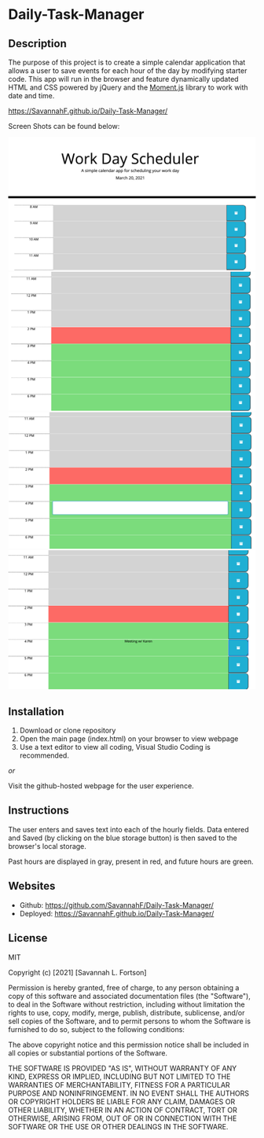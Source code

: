 # Daily-Task-Manager

## Description

The purpose of this project is to create a simple calendar application that allows a user to save events for each hour of the day by modifying starter code. This app will run in the browser and feature dynamically updated HTML and CSS powered by jQuery and the [Moment.js](https://momentjs.com/) library to work with date and time.

<!-- Published URL -->

https://SavannahF.github.io/Daily-Task-Manager/

Screen Shots can be found below:

<!-- INSERT FINAL SCREENSHOTS HERE -->

![Front Page (top half)](./assets/FRONT_PAGE.png)
![If Present Hour is 2pm](./assets/PRESENT_HOUR_2PM.png)
![P element clicked for input](./assets/INPUT_DATA.png)
![Saved 4pm Task](./assets/SAVED_DATA.png)

## Installation

1. Download or clone repository
2. Open the main page (index.html) on your browser to view webpage
3. Use a text editor to view all coding, Visual Studio Coding is recommended.

_or_

Visit the github-hosted webpage for the user experience.

## Instructions

The user enters and saves text into each of the hourly fields. Data entered and Saved (by clicking on the blue storage button) is then saved to the browser's local storage.

Past hours are displayed in gray, present in red, and future hours are green.

## Websites

- Github: https://github.com/SavannahF/Daily-Task-Manager/
- Deployed: https://SavannahF.github.io/Daily-Task-Manager/

## License

MIT

Copyright (c) [2021] [Savannah L. Fortson]

Permission is hereby granted, free of charge, to any person obtaining a copy
of this software and associated documentation files (the "Software"), to deal
in the Software without restriction, including without limitation the rights
to use, copy, modify, merge, publish, distribute, sublicense, and/or sell
copies of the Software, and to permit persons to whom the Software is
furnished to do so, subject to the following conditions:

The above copyright notice and this permission notice shall be included in all
copies or substantial portions of the Software.

THE SOFTWARE IS PROVIDED "AS IS", WITHOUT WARRANTY OF ANY KIND, EXPRESS OR
IMPLIED, INCLUDING BUT NOT LIMITED TO THE WARRANTIES OF MERCHANTABILITY,
FITNESS FOR A PARTICULAR PURPOSE AND NONINFRINGEMENT. IN NO EVENT SHALL THE
AUTHORS OR COPYRIGHT HOLDERS BE LIABLE FOR ANY CLAIM, DAMAGES OR OTHER
LIABILITY, WHETHER IN AN ACTION OF CONTRACT, TORT OR OTHERWISE, ARISING FROM,
OUT OF OR IN CONNECTION WITH THE SOFTWARE OR THE USE OR OTHER DEALINGS IN THE
SOFTWARE.
